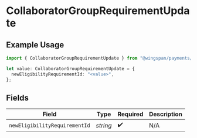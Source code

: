 # CollaboratorGroupRequirementUpdate

## Example Usage

```typescript
import { CollaboratorGroupRequirementUpdate } from "@wingspan/payments/sdk/models/shared";

let value: CollaboratorGroupRequirementUpdate = {
  newEligibilityRequirementId: "<value>",
};
```

## Fields

| Field                         | Type                          | Required                      | Description                   |
| ----------------------------- | ----------------------------- | ----------------------------- | ----------------------------- |
| `newEligibilityRequirementId` | *string*                      | :heavy_check_mark:            | N/A                           |